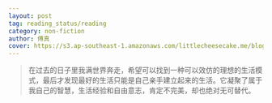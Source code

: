 ```yaml
---
layout: post
tag: reading_status/reading
category: non-fiction
author: 傅真
cover: https://s3.ap-southeast-1.amazonaws.com/littlecheesecake.me/blog-post/books/泛若不系之舟.jpg
---
```


> 在过去的日子里我满世界奔走，希望可以找到一种可以效仿的理想的生活模式，最后才发现最好的生活只能是自己亲手建立起来的生活。它凝聚了属于我自己的智慧，生活经验和自由意志，肯定不完美，却也绝对无可替代。